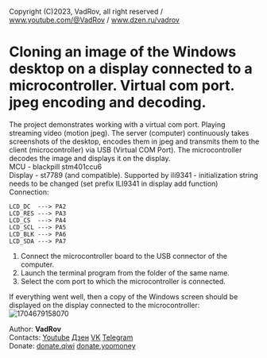 Copyright (C)2023, VadRov, all right reserved / www.youtube.com/@VadRov / www.dzen.ru/vadrov
# Cloning an image of the Windows desktop on a display connected to a microcontroller. Virtual com port. jpeg encoding and decoding.
The project demonstrates working with a virtual com port. Playing streaming video (motion jpeg). The server (computer) continuously takes screenshots of the desktop, encodes them in jpeg and transmits them to the client (microcontroller) via USB (Virtual COM Port). The microcontroller decodes the image and displays it on the display.\
MCU - blackpill stm401ccu6\
Display - st7789 (and compatible). Supported by ili9341 - initialization string needs to be changed (set prefix ILI9341 in display add function)\
Connection:
```
LCD_DC  ---> PA2
LCD_RES ---> PA3
LCD_CS  ---> PA4
LCD_SCL ---> PA5
LCD_BLK ---> PA6
LCD_SDA ---> PA7
```
1. Connect the microcontroller board to the USB connector of the computer.
2. Launch the terminal program from the folder of the same name.
3. Select the com port to which the microcontroller is connected.

If everything went well, then a copy of the Windows screen should be displayed on the display connected to the microcontroller:
![1704679158070](https://github.com/vadrov/stm32f401ccu6-usb-vcp-clone-windows-desktop-to-display/assets/111627147/105a61d5-7477-465b-ad95-42c0ddf2ef16)

Author: **VadRov**\
Contacts: [Youtube](https://www.youtube.com/@VadRov) [Дзен](https://dzen.ru/vadrov) [VK](https://vk.com/vadrov) [Telegram](https://t.me/vadrov_channel)\
Donate: [donate.qiwi](https://donate.qiwi.com/payin/VadRov)  [donate.yoomoney](https://yoomoney.ru/to/4100117522443917)
